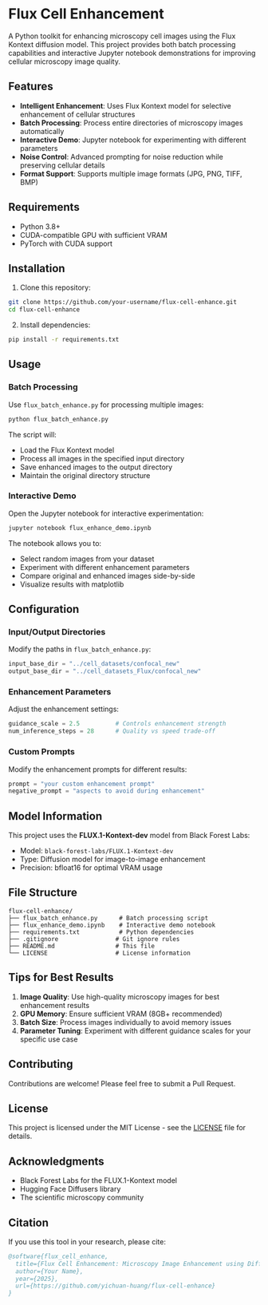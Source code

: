 # Flux Cell Enhancement

A Python toolkit for enhancing microscopy cell images using the Flux Kontext diffusion model. This project provides both batch processing capabilities and interactive Jupyter notebook demonstrations for improving cellular microscopy image quality.

## Features

- **Intelligent Enhancement**: Uses Flux Kontext model for selective enhancement of cellular structures
- **Batch Processing**: Process entire directories of microscopy images automatically
- **Interactive Demo**: Jupyter notebook for experimenting with different parameters
- **Noise Control**: Advanced prompting for noise reduction while preserving cellular details
- **Format Support**: Supports multiple image formats (JPG, PNG, TIFF, BMP)

## Requirements

- Python 3.8+
- CUDA-compatible GPU with sufficient VRAM
- PyTorch with CUDA support

## Installation

1. Clone this repository:
```bash
git clone https://github.com/your-username/flux-cell-enhance.git
cd flux-cell-enhance
```

2. Install dependencies:
```bash
pip install -r requirements.txt
```

## Usage

### Batch Processing

Use `flux_batch_enhance.py` for processing multiple images:

```python
python flux_batch_enhance.py
```

The script will:
- Load the Flux Kontext model
- Process all images in the specified input directory
- Save enhanced images to the output directory
- Maintain the original directory structure

### Interactive Demo

Open the Jupyter notebook for interactive experimentation:

```bash
jupyter notebook flux_enhance_demo.ipynb
```

The notebook allows you to:
- Select random images from your dataset
- Experiment with different enhancement parameters
- Compare original and enhanced images side-by-side
- Visualize results with matplotlib

## Configuration

### Input/Output Directories

Modify the paths in `flux_batch_enhance.py`:

```python
input_base_dir = "../cell_datasets/confocal_new"
output_base_dir = "../cell_datasets_Flux/confocal_new"
```

### Enhancement Parameters

Adjust the enhancement settings:

```python
guidance_scale = 2.5          # Controls enhancement strength
num_inference_steps = 28      # Quality vs speed trade-off
```

### Custom Prompts

Modify the enhancement prompts for different results:

```python
prompt = "your custom enhancement prompt"
negative_prompt = "aspects to avoid during enhancement"
```

## Model Information

This project uses the **FLUX.1-Kontext-dev** model from Black Forest Labs:
- Model: `black-forest-labs/FLUX.1-Kontext-dev`
- Type: Diffusion model for image-to-image enhancement
- Precision: bfloat16 for optimal VRAM usage

## File Structure

```
flux-cell-enhance/
├── flux_batch_enhance.py      # Batch processing script
├── flux_enhance_demo.ipynb    # Interactive demo notebook
├── requirements.txt           # Python dependencies
├── .gitignore                # Git ignore rules
├── README.md                 # This file
└── LICENSE                   # License information
```

## Tips for Best Results

1. **Image Quality**: Use high-quality microscopy images for best enhancement results
2. **GPU Memory**: Ensure sufficient VRAM (8GB+ recommended)
3. **Batch Size**: Process images individually to avoid memory issues
4. **Parameter Tuning**: Experiment with different guidance scales for your specific use case

## Contributing

Contributions are welcome! Please feel free to submit a Pull Request.

## License

This project is licensed under the MIT License - see the [LICENSE](LICENSE) file for details.

## Acknowledgments

- Black Forest Labs for the FLUX.1-Kontext model
- Hugging Face Diffusers library
- The scientific microscopy community

## Citation

If you use this tool in your research, please cite:

```bibtex
@software{flux_cell_enhance,
  title={Flux Cell Enhancement: Microscopy Image Enhancement using Diffusion Models},
  author={Your Name},
  year={2025},
  url={https://github.com/yichuan-huang/flux-cell-enhance}
}
```
